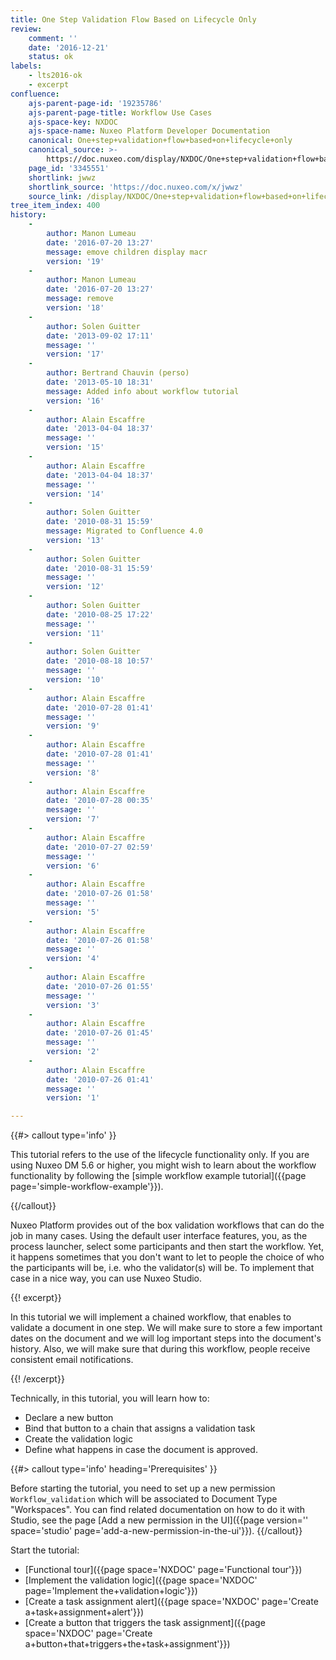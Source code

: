 ```yaml
---
title: One Step Validation Flow Based on Lifecycle Only
review:
    comment: ''
    date: '2016-12-21'
    status: ok
labels:
    - lts2016-ok
    - excerpt
confluence:
    ajs-parent-page-id: '19235786'
    ajs-parent-page-title: Workflow Use Cases
    ajs-space-key: NXDOC
    ajs-space-name: Nuxeo Platform Developer Documentation
    canonical: One+step+validation+flow+based+on+lifecycle+only
    canonical_source: >-
        https://doc.nuxeo.com/display/NXDOC/One+step+validation+flow+based+on+lifecycle+only
    page_id: '3345551'
    shortlink: jwwz
    shortlink_source: 'https://doc.nuxeo.com/x/jwwz'
    source_link: /display/NXDOC/One+step+validation+flow+based+on+lifecycle+only
tree_item_index: 400
history:
    -
        author: Manon Lumeau
        date: '2016-07-20 13:27'
        message: emove children display macr
        version: '19'
    -
        author: Manon Lumeau
        date: '2016-07-20 13:27'
        message: remove
        version: '18'
    -
        author: Solen Guitter
        date: '2013-09-02 17:11'
        message: ''
        version: '17'
    -
        author: Bertrand Chauvin (perso)
        date: '2013-05-10 18:31'
        message: Added info about workflow tutorial
        version: '16'
    -
        author: Alain Escaffre
        date: '2013-04-04 18:37'
        message: ''
        version: '15'
    -
        author: Alain Escaffre
        date: '2013-04-04 18:37'
        message: ''
        version: '14'
    -
        author: Solen Guitter
        date: '2010-08-31 15:59'
        message: Migrated to Confluence 4.0
        version: '13'
    -
        author: Solen Guitter
        date: '2010-08-31 15:59'
        message: ''
        version: '12'
    -
        author: Solen Guitter
        date: '2010-08-25 17:22'
        message: ''
        version: '11'
    -
        author: Solen Guitter
        date: '2010-08-18 10:57'
        message: ''
        version: '10'
    -
        author: Alain Escaffre
        date: '2010-07-28 01:41'
        message: ''
        version: '9'
    -
        author: Alain Escaffre
        date: '2010-07-28 01:41'
        message: ''
        version: '8'
    -
        author: Alain Escaffre
        date: '2010-07-28 00:35'
        message: ''
        version: '7'
    -
        author: Alain Escaffre
        date: '2010-07-27 02:59'
        message: ''
        version: '6'
    -
        author: Alain Escaffre
        date: '2010-07-26 01:58'
        message: ''
        version: '5'
    -
        author: Alain Escaffre
        date: '2010-07-26 01:58'
        message: ''
        version: '4'
    -
        author: Alain Escaffre
        date: '2010-07-26 01:55'
        message: ''
        version: '3'
    -
        author: Alain Escaffre
        date: '2010-07-26 01:45'
        message: ''
        version: '2'
    -
        author: Alain Escaffre
        date: '2010-07-26 01:41'
        message: ''
        version: '1'

---
```

{{#> callout type='info' }}

This tutorial refers to the use of the lifecycle functionality only. If you are using Nuxeo DM 5.6 or higher, you might wish to learn about the workflow functionality by following the [simple workflow example tutorial]({{page page='simple-workflow-example'}}).

{{/callout}}

Nuxeo Platform provides out of the box validation workflows that can do the job in many cases. Using the default user interface features, you, as the process launcher, select some participants and then start the workflow. Yet, it happens sometimes that you don't want to let to people the choice of who the participants will be, i.e. who the validator(s) will be. To implement that case in a nice way, you can use Nuxeo Studio.

{{! excerpt}}

In this tutorial we will implement a chained workflow, that enables to validate a document in one step. We will make sure to store a few important dates on the document and we will log important steps into the document's history. Also, we will make sure that during this workflow, people receive consistent email notifications.

{{! /excerpt}}

Technically, in this tutorial, you will learn how to:

*   Declare a new button
*   Bind that button to a chain that assigns a validation task
*   Create the validation logic
*   Define what happens in case the document is approved.

{{#> callout type='info' heading='Prerequisites' }}

Before starting the tutorial, you need to set up a new permission `Workflow_validation` which will be associated to Document Type "Workspaces".
You can find related documentation on how to do it with Studio, see the page [Add a new permission in the UI]({{page version='' space='studio' page='add-a-new-permission-in-the-ui'}}).
{{/callout}}

Start the tutorial:

*   [Functional tour]({{page space='NXDOC' page='Functional tour'}})
*   [Implement the validation logic]({{page space='NXDOC' page='Implement the+validation+logic'}})
*   [Create a task assignment alert]({{page space='NXDOC' page='Create a+task+assignment+alert'}})
*   [Create a button that triggers the task assignment]({{page space='NXDOC' page='Create a+button+that+triggers+the+task+assignment'}})
